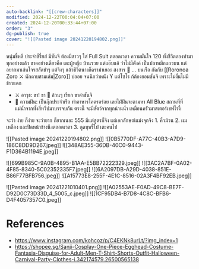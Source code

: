 ```yaml
---
auto-backlink: "[[crew-characters]]"
modified: 2024-12-22T00:04:04+07:00
created: 2024-12-20T00:33:44+07:00
order: "3"
dg-publish: true
cover: "![[Pasted image 20241220194802.png]]"
---
```


หนุ่มขี้หลี ประจำซีรี่ยส์ มีซันจิ ต้องมีสาวๆ ใส่ Full Suit ตลอดเวลา ความมั่นใจ 120 ทั้งชีวิตลองทำมาทุกอย่างแล้ว ขาดอย่างเดียวคือ เตะผู้หญิง บ้านรวย แต่แอ๊บแอ้ ว่าไม่มีตังค์ เป็นปลาหมึกแถวบน แต่อยากมาเล่นโจรสลัดขำๆ แต่จิงๆ แล้วชีวิตนางก็ดราม่าเยอะ สงสาร 🥺 ... บนเรือ กัดกับ [[Roronoa Zoro ⚔️ นักดาบสามเล่ม|Zoro]] บ่ออย จนนึกว่าหนัง Y แต่โซโร ก้ต้องยอมซันจิ เพราะไม่งั้นไม่มีข้าวแดก  

- ⚔️ อาวุธ: ขา! ขา 🦿 ล้วนๆ เรียก ขาดำซันจิ  
- 💭 ความฝัน: เป็นกุ๊กประจำเรือ ทำอาหารโคตรอร่อย เลยไฝ่ฝันจะตามหา All Blue สถานที่ที่ แม่น้ำจากทั้งสี่ทวีปมาบรรจบกัน ตรงนี้ จะมีสัตว์จากทุกน่านน้ำ เหมือนครัวมาสเตอร์เชฟไรงี้

จะว่า ง่าย ก็ง่าย จะว่ายาก ก็ยากเนอะ 555 มีแต่สูตรก็จิง แต่เอกลักษณ์แม่งจุกจิง 1. คิ้วม้วน 2. ผมเหลือง และปิดหน้าข้างนึงตลอดเวลา 3. ดูดบุหรี่ไป เตะคนไป

![[Pasted image 20241220194802.png]]
![[0B5770DF-A77C-40B3-A7D9-186C8DD9D267.jpeg]]
![[348AE355-36DB-40C0-9443-F1D364B1194E.jpeg]]

![[699B985C-9A0B-4895-B1AA-E5BB72222329.jpeg]]
![[3AC2A7BF-0A02-4F85-8340-5C02352335F7.jpeg]]
![[6A2097DB-A29D-4038-851E-B86F77BFB756.jpeg]]
![[A15773E8-255F-4E1C-8516-02A3F4BF92EB.jpeg]]

![[Pasted image 20241221010401.png]]
![[A02553AE-F0AD-49C8-BE7F-D92D0C73D33D_4_5005_c.jpeg]]
![[1CF95DB4-B7D8-4C8C-BFB6-D4F4057357C0.jpeg]]

# References
- https://www.instagram.com/kohcoz/p/C4EKNk8urLt/?img_index=1
- https://shopee.sg/Sanji-Cosplay-One-Piece-Egghead-Costume-Fantasia-Disguise-for-Adult-Men-T-Shirt-Shorts-Outfit-Halloween-Carnival-Party-Clothes-i.342174579.26500565138